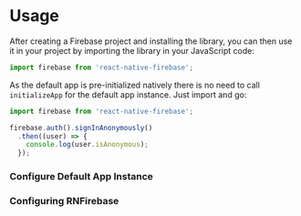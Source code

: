 # Usage

After creating a Firebase project and installing the library, you can then use it in your project by importing the library in your JavaScript code:

```javascript
import firebase from 'react-native-firebase';
```

As the default app is pre-initialized natively there is no need to call `initializeApp` for the default app instance. Just import and go:

```javascript
import firebase from 'react-native-firebase';

firebase.auth().signInAnonymously()
  .then((user) => {
    console.log(user.isAnonymous);
  });
```

### Configure Default App Instance

<!-- TODO document elsewhere and place a 'See X link' here-->

### Configuring RNFirebase

<!-- TODO document elsewhere and place a 'See X link' here-->

